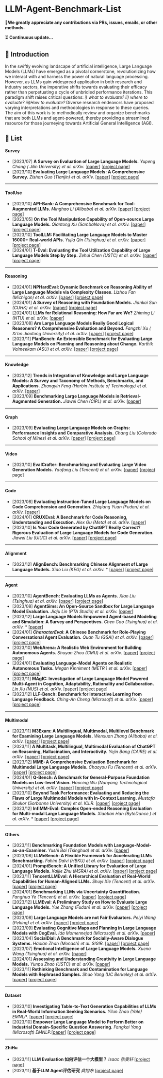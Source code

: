 # LLM-Agent-Benchmark-List

🤗**We greatly appreciate any contributions via PRs, issues, emails, or other methods.**

⏳ **Continuous update...**

## :book: Introduction

In the swiftly evolving landscape of artificial intelligence, Large Language Models (LLMs) have emerged as a pivotal cornerstone, revolutionizing how we interact with and harness the power of natural language processing.  However, as LLMs gain widespread application in both research and industry sectors, the imperative shifts towards evaluating their efficacy rather than perpetuating a cycle of unbridled performance iterations. This paradigm shift raises critical questions: *i) what to evaluate?  ii) where to evaluate? iii)How to evaluate?* Diverse research endeavors have proposed varying interpretations and methodologies in response to these queries. The aim of this work is to methodically review and organize benchmarks that are both LLMs and agent-powered, thereby providing a streamlined resource for those journeying towards Artificial General Intelligence (AGI).



## :dizzy: List

#### Survey

- [2023/07] **A Survey on Evaluation of Large Language Models.** *Yupeng Chang ( Jilin University) et al. arXiv.* [[paper](https://arxiv.org/pdf/2307.03109.pdf)] [[project page](https://github.com/MLGroupJLU/LLM-eval-survey)]
- [2023/10] **Evaluating Large Language Models: A Comprehensive Survey.** *Zishan Guo (Tianjin) et al. arXiv.* [[paper](https://arxiv.org/pdf/2310.19736.pdf)] [[project page](https://github.com/tjunlp-lab/Awesome-LLMs-Evaluation-Papers)]

----------------------

#### ToolUse

- [2023/10] **API-Bank: A Comprehensive Benchmark for Tool-Augmented LLMs.** *Minghao Li (Alibaba) et al. arXiv.* [[paper](https://arxiv.org/pdf/2304.08244.pdf)] [[project page](https://github.com/AlibabaResearch/DAMO-ConvAI/tree/main/api-bank)]
- [2023/05] **On the Tool Manipulation Capability of Open-source Large Language Models.** *Qiantong Xu (SambaNova) et al. arXiv.* [[paper](https://arxiv.org/pdf/2305.16504.pdf)] [[project page](https://github.com/sambanova/toolbench)]
- [2023/10] **ToolLLM: Facilitating Large Language Models to Master 16000+ Real-world APIs.**  *Yujia Qin (Tsinghua) et al. arXiv.* [[paper](https://arxiv.org/pdf/2307.16789.pdf)] [[project page](https://github.com/OpenBMB/ToolBench)]
- [2024/01] **T-Eval: Evaluating the Tool Utilization Capability of Large Language Models Step by Step.** *Zehui Chen (USTC) et al. arXiv.* [[paper](https://arxiv.org/pdf/2312.14033.pdf)] [[project page](https://github.com/open-compass/T-Eval)]

----------------------------

#### Reasoning

- [2024/01] **NPHardEval: Dynamic Benchmark on Reasoning Ability of Large Language Models via Complexity Classes.** *Lizhou Fan (Michigan) et al. arXiv.* [[paper](https://arxiv.org/pdf/2312.14890v2.pdf)] [[project page](https://github.com/casmlab/NPHardEval)]
- [2024/01] **A Survey of Reasoning with Foundation Models.** *Jiankai Sun (CUHK) et al. arXiv.* [[paper](https://arxiv.org/pdf/2312.11562.pdf)] [[project page](https://github.com/reasoning-survey/Awesome-Reasoning-Foundation-Models)]
- [2024/01] **LLMs for Relational Reasoning: How Far are We?** *Zhiming Li (NTU) et al. arXiv.* [[paper](https://arxiv.org/pdf/2401.09042.pdf)]
- [2023/08] **Are Large Language Models Really Good Logical Reasoners? A Comprehensive Evaluation and Beyond.** *Fangzhi Xu ( Xi’an Jiaotong University) et al. arXiv.* [[paper](https://arxiv.org/pdf/2306.09841.pdf)] [[project page](https://github.com/DeepReasoning/NeuLR)]
- [2023/11] **PlanBench: An Extensible Benchmark for Evaluating Large Language Models on Planning and Reasoning about Change.** *Karthik Valmeekam (ASU) et al. arXiv.* [[paper](https://arxiv.org/pdf/2206.10498.pdf)] [[project page](https://github.com/karthikv792/LLMs-Planning)]

------------------------------------

#### Knowledge

- [2023/12] **Trends in Integration of Knowledge and Large Language Models: A Survey and Taxonomy of Methods, Benchmarks, and Applications.** *Zhangyin Feng (Harbin Institute of Technology) et al. arXiv.* [[paper](https://arxiv.org/pdf/2311.05876.pdf)]
- [2023/09] **Benchmarking Large Language Models in Retrieval-Augmented Generation.** *Jiawei Chen (CIPL) et al. arXiv.* [[paper](https://arxiv.org/pdf/2309.01431.pdf)]

-----------------------------------

#### Graph

- [2023/09] **Evaluating Large Language Models on Graphs: Performance Insights and Comparative Analysis.** *Chang Liu (Colorado School of Mines) et al. arXiv.* [[paper](https://arxiv.org/pdf/2308.11224.pdf)] [[project page](https://github.com/Ayame1006/LLMtoGraph)]

-----------------------------------------

#### Video

- [2023/10] **EvalCrafter: Benchmarking and Evaluating Large Video Generation Models.** *Yaofang Liu (Tencent) et al. arXiv.* [[paper](https://arxiv.org/pdf/2310.11440.pdf)] [[project page](https://evalcrafter.github.io/)]

-----------------------------------

#### Code

- [2023/08] **Evaluating Instruction-Tuned Large Language Models on Code Comprehension and Generation.** *Zhiqiang Yuan (Fudan) et al. arXiv.* [[paper](https://arxiv.org/pdf/2308.01240.pdf)]
- [2024/01] **CRUXEval: A Benchmark for Code Reasoning, Understanding and Execution.** *Alex Gu (Meta) et al. arXiv.* [[paper](https://arxiv.org/pdf/2401.03065.pdf)]
- [2023/10] **Is Your Code Generated by ChatGPT Really Correct? Rigorous Evaluation of Large Language Models for Code Generation.** *Jiawei Liu (UIUC) et al. arXiv.* [[paper](https://arxiv.org/pdf/2305.01210.pdf)] [[project page](https://github.com/evalplus/evalplus)]

---------------------------------

#### Alignment

- [2023/12] **AlignBench: Benchmarking Chinese Alignment of Large Language Models.** *Xiao Liu (KEG) et al. arXiv.* * [[paper](https://arxiv.org/pdf/2311.18743.pdf)] [[project page](https://github.com/THUDM/AlignBench)]

----------------------------

#### Agent

- [2023/10] **AgentBench: Evaluating LLMs as Agents.**  *Xiao Liu (Tsinghua) et al. arXiv.* [[paper](https://arxiv.org/abs/2308.03688)] [[project page](https://github.com/THUDM/AgentBench)]
- [2023/08] **AgentSims: An Open-Source Sandbox for Large Language Model Evaluation.** *Jiaju Lin (PTA Studio) et al. arXiv.* [[paper](https://arxiv.org/pdf/2308.04026.pdf)] 
- [2023/12] **Large Language Models Empowered Agent-based Modeling and Simulation: A Survey and Perspectives.** *Chen Gao (Tsinghua) et al. arXiv.* * [[paper](https://arxiv.org/pdf/2312.11970.pdf)]
- [2024/01] ***CharacterEval*: A Chinese Benchmark for Role-Playing Conversational Agent Evaluation.** *Quan Tu (GSAI) et al. arXiv.* [[paper](https://arxiv.org/pdf/2401.01275.pdf)] [[project page](https://github.com/morecry/CharacterEval)]
- [2023/10] **WebArena: A Realistic Web Environment for Building Autonomous Agents.** *Shuyan Zhou (CMU) et al. arXiv.* [[paper](https://arxiv.org/pdf/2307.13854.pdf)] [[project page](https://webarena.dev/)]
- [2024/01] **Evaluating Language-Model Agents on Realistic Autonomous Tasks.** *Megan Kinniment (METR ) et al. arXiv.* [[paper](https://arxiv.org/pdf/2312.11671.pdf)] [[project page](https://metr.org/)]
- [2023/11] **MAgIC: Investigation of Large Language Model Powered Multi-Agent in Cognition, Adaptability, Rationality and Collaboration.** *Lin Xu (NUS) et al. arXiv.* [[paper](https://arxiv.org/pdf/2311.08562.pdf)] [[project page](https://github.com/cathyxl/MAgIC)]
- [2023/12] **LLF-Bench: Benchmark for Interactive Learning from Language Feedback.** *Ching-An Cheng (Microsoft) et al. arXiv.* [[paper](https://arxiv.org/pdf/2312.06853.pdf)] [[project page](https://microsoft.github.io/LLF-Bench/)]

-----------------------------------

#### Multimodal

- [2023/11] **M3Exam: A Multilingual, Multimodal, Multilevel Benchmark for Examining Large Language Models.** *Wenxuan Zhang (Alibaba) et al. arXiv.* [[paper](https://arxiv.org/pdf/2306.05179.pdf)] [[project page](https://github.com/DAMO-NLP-SG/M3Exam?tab=readme-ov-file)]
- [2023/11] **A Multitask, Multilingual, Multimodal Evaluation of ChatGPT on Reasoning, Hallucination, and Interactivity.** *Yejin Bang (CAiRE) et al. arXiv.* [[paper](https://arxiv.org/pdf/2302.04023.pdf)] [[project page](https://github.com/HLTCHKUST/chatgpt-evaluation)]
- [2023/12] **MME: A Comprehensive Evaluation Benchmark for Multimodal Large Language Models.** *Chaoyou Fu (Tencent) et al. arXiv.* [[paper](https://arxiv.org/pdf/2306.13394.pdf)] [[project page](https://github.com/BradyFU/Awesome-Multimodal-Large-Language-Models/tree/Evaluation)]
- [2024/01] **Q-Bench: A Benchmark for General-Purpose Foundation Models on Low-level Vision.** *Haoning Wu (Nanyang Technological University) et al. arXiv.* [[paper](https://arxiv.org/abs/2309.14181)] [[project page](https://github.com/Q-Future/Q-Bench?tab=readme-ov-file)]
- [2023/10] **Beyond Task Performance: Evaluating and Reducing the Flaws of Large Multimodal Models with In-Context Learning.** *Mustafa Shukor (Sorbonne University) et al. ICLR.* [[paper](https://arxiv.org/pdf/2310.00647.pdf)] [[project page](https://github.com/mshukor/EvALign-ICL)]
- [2023/12] **InfiMM-Eval: Complex Open-ended Reasoning Evaluation for Multi-modal Large Language Models.** *Xiaotian Han (ByteDance ) et al. arXiv.* * [[paper](https://arxiv.org/pdf/2311.11567.pdf)] [[project page](https://infimm.github.io/InfiMM-Eval/)]

----------------------------------

#### Others

- [2023/11] **Benchmarking Foundation Models with Language-Model-as-an-Examiner.** *Yushi Bai (Tsinghua) et al. arXiv.* [[paper](https://arxiv.org/pdf/2306.04181.pdf)]
- [2023/08] **LLMeBench: A Flexible Framework for Accelerating LLMs Benchmarking.** *Fahim Dalvi (HBKU) et al. arXiv.* [[paper](https://arxiv.org/pdf/2308.04945.pdf)] [[project page](https://github.com/qcri/LLMeBench/)]
- [2024/01] **PromptBench: A Unified Library for Evaluation of Large Language Models.** *Kaijie Zhu (MSRA) et al. arXiv.* [[paper](https://arxiv.org/pdf/2312.07910.pdf)] [[project page](https://github.com/microsoft/promptbench)]
- [2023/11] **TencentLLMEval: A Hierarchical Evaluation of Real-World Capabilities for Human-Aligned LLMs.** *Shuyi Xie (Tencent) et al. arXiv.* [[paper](https://arxiv.org/pdf/2311.05374.pdf)] [[project page](https://github.com/xsysigma/TencentLLMEval)]
- [2024/01] **Benchmarking LLMs via Uncertainty Quantification.** *Fanghua Ye (Tencent) et al. arXiv.* [[paper](https://arxiv.org/pdf/2401.12794.pdf)] [[project page](https://github.com/smartyfh/LLM-Uncertainty-Bench)]
- [2023/12] **LLMEval: A Preliminary Study on How to Evaluate Large Language Models.** *Yue Zhang (Fudan) et al. arXiv.* [[paper](https://arxiv.org/pdf/2312.07398.pdf)] [[project page](https://github.com/llmeval)]
- [2023/08] **Large Language Models are not Fair Evaluators.** *Peiyi Wang (Peking) et al. arXiv.* [[paper](https://arxiv.org/pdf/2305.17926.pdf)] [[project page](https://github.com/i-Eval/FairEval)]
- [2023/09] **Evaluating Cognitive Maps and Planning in Large Language Models with CogEval.** *Ida Momennejad (Microsoft)  et al. arXiv.*  [[paper](https://arxiv.org/pdf/2309.15129.pdf)]
- [2023/04] **SocialDial: A Benchmark for Socially-Aware Dialogue Systems.** *Haolan Zhan (Monash) et al. SIGIR.* [[paper](https://arxiv.org/pdf/2304.12026.pdf)] [[project page](https://github.com/zhanhl316/SocialDial)]
- [2023/07] **Emotional Intelligence of Large Language Models.** *Xuena Wang (Tsinghua) et al. arXiv.* [[paper](https://arxiv.org/ftp/arxiv/papers/2307/2307.09042.pdf)]
- [2024/01] **Assessing and Understanding Creativity in Large Language Models.** *Yunpu Zhao (USTC) et al. arXiv.* [[paper](https://arxiv.org/pdf/2401.12491.pdf)]
- [2023/11] **Rethinking Benchmark and Contamination for Language Models with Rephrased Samples.** *Shuo Yang (UC Berkeley) et al. arXiv.* [[paper](https://arxiv.org/pdf/2311.04850.pdf)] [[project page](https://github.com/lm-sys/llm-decontaminator)]

----------------------
#### Dataset

- [2023/10] **Investigating Table-to-Text Generation Capabilities of LLMs in Real-World Information Seeking Scenarios.** *Yilun Zhao (Yale) EMNLP.* [[paper](https://aclanthology.org/2023.emnlp-industry.17.pdf)] [[project page](https://github.com/yale-nlp/LLM-T2T)]
- [2023/10] **Empower Large Language Model to Perform Better on Industrial Domain-Specific Question Answering.** *Fangkai Yang (Microsoft) EMNLP.*[[paper](https://arxiv.org/pdf/2305.11541.pdf)] [[project page](https://github.com/microsoft/Microsoft-Q-A-MSQA-)]

------------------------------

#### ZhiHu

- [2023/11] **LLM Evaluation 如何评估一个大模型？** *Isaac 张雯轩* [[project page](https://zhuanlan.zhihu.com/p/644373658)]
- [2023/11] **基于LLM Agent评估研究** *龚旭东* [[project page](https://zhuanlan.zhihu.com/p/669325175)]



